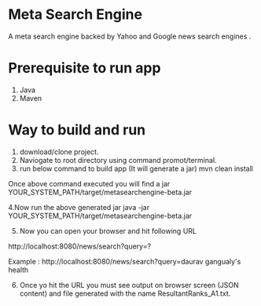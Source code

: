 # Meta Search Engine 

A meta search engine backed by Yahoo and Google news search engines .


# Prerequisite to run app

1. Java
2. Maven 


# Way to build and run

1. download/clone project.
2. Naviogate to root directory using command promot/terminal.
3. run below command to build app (It will generate a jar)
mvn clean install

Once above command executed you will find a jar YOUR_SYSTEM_PATH/target/metasearchengine-beta.jar

4.Now run the above generated jar 
java -jar YOUR_SYSTEM_PATH/target/metasearchengine-beta.jar

5. Now you can open your browser and hit following URL

http://localhost:8080/news/search?query=?

Example : http://localhost:8080/news/search?query=daurav gangualy's health 

6. Once yo hit the URL you must see output on browser screen (JSON content) and file generated with the name ResultantRanks_A1.txt.










